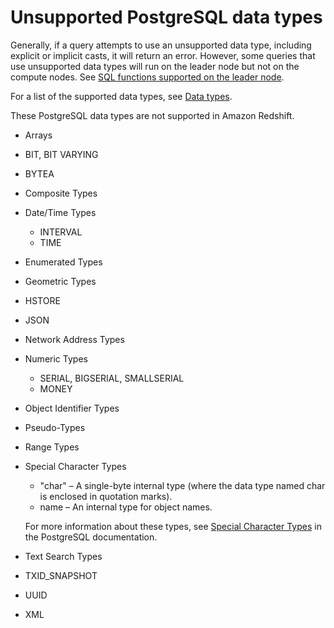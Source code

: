 # Unsupported PostgreSQL data types<a name="c_unsupported-postgresql-datatypes"></a>

Generally, if a query attempts to use an unsupported data type, including explicit or implicit casts, it will return an error\. However, some queries that use unsupported data types will run on the leader node but not on the compute nodes\. See [SQL functions supported on the leader node](c_sql-functions-leader-node.md)\.

 For a list of the supported data types, see [Data types](c_Supported_data_types.md)\.

These PostgreSQL data types are not supported in Amazon Redshift\.
+ Arrays
+ BIT, BIT VARYING
+ BYTEA
+ Composite Types
+ Date/Time Types
  +  INTERVAL
  + TIME
+ Enumerated Types
+ Geometric Types
+ HSTORE
+ JSON
+ Network Address Types
+ Numeric Types
  + SERIAL, BIGSERIAL, SMALLSERIAL
  + MONEY
+ Object Identifier Types
+ Pseudo\-Types
+ Range Types
+ Special Character Types
  + "char" – A single\-byte internal type \(where the data type named char is enclosed in quotation marks\)\.
  + name – An internal type for object names\.

  For more information about these types, see [Special Character Types](https://www.postgresql.org/docs/8.0/datatype-character.html) in the PostgreSQL documentation\. 
+ Text Search Types
+ TXID\_SNAPSHOT
+ UUID
+ XML